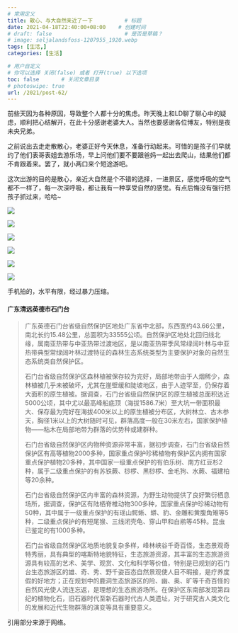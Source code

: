 ```yaml
---
# 常用定义
title: 散心、与大自然亲近了一下          # 标题
date: 2021-04-18T22:40:00+08:00    # 创建时间
# draft: false                       # 是否是草稿？
# image: seljalandsfoss-1207955_1920.webp
tags: [生活,]
categories: [生活]

# 用户自定义
# 你可以选择 关闭(false) 或者 打开(true) 以下选项
toc: false       # 关闭文章目录
# photoswipe: true
url: /2021/post-62/ 
---
```


前些天因为各种原因，导致整个人都十分的焦虑。昨天晚上和LD聊了聊心中的疑虑，顺利把心结解开，在此十分感谢老婆大人。当然也要感谢各位博友，特别是夜未央兄弟。

之前说出去走走散散心，老婆正好今天休息，准备行动起来。可惜的是孩子们早就约了他们表哥表姐去游乐场，早上问他们要不要跟爸妈一起出去爬山，结果他们都不肯跟着来。罢了，就小两口来个短途游吧。

这次出游的目的是散心，亲近大自然是个不错的选择，一进景区，感觉呼吸的空气都不一样了，每一次深呼吸，都让我有一种享受自然的感觉。有点后悔没有强行把孩子抓过来，哈哈~

![](postImages/laomai/2023/02/27/163fc32dc0c30e-1.webp)

![](postImages/laomai/2023/02/27/163fc32dc168a3-1.webp)

![](postImages/laomai/2023/02/27/163fc32dc1ef74-1.webp)

![](postImages/laomai/2023/02/27/163fc32dc29747-1.webp)

![](postImages/laomai/2023/02/27/163fc32dc34053-1.webp)

![](postImages/laomai/2023/02/27/163fc32dc3cbf9-1.webp)

手机拍的，水平有限，经过暴力压缩。

#### 广东清远英德市石门台

> 广东英德石门台省级自然保护区地处广东省中北部，东西宽约43.66公里，南北长约15.48公里，总面积为33555公顷。自然保护区地处北回归线北缘，属南亚热带与中亚热带过渡地区，是以南亚热带季风常绿阔叶林与中亚热带典型常绿阔叶林过渡特征的森林生态系统类型为主要保护对象的自然生态系统类自然保护区。
>
> 石门台省级自然保护区森林植被保存较为完好，局部地带由于人烟稀少，森林植被几乎未被破坏，尤其在崖壁缓和陡坡地区，由于人迹罕至，仍保存着大面积的原生植被。据调查，石门台省级自然保护区的原生植被总面积达近5000公顷，其中尤以最高峰船底顶（海拔1586.7米）至大坑一带面积最大、保存最为完好在海拔400米以上的原生植被分布区，大树林立、古木参天，胸径1米以上的大树随时可见，群落高度一般在30米左右，国家保护植物——粘木在局部地带为群落的优势种或建群种。
>
> 石门台省级自然保护区内物种资源非常丰富，据初步调查，石门台省级自然保护区有高等植物2000多种，国家重点保护珍稀植物有保护区内拥有国家重点保护植物20多种，其中国家一级重点保护的有伯乐树、南方红豆杉2种，属于二级重点保护的有苏铁蕨、桫椤、黑桫椤、金毛狗、水蕨、福建柏等20余种。
>
> 石门台省级自然保护区内丰富的森林资源，为野生动物提供了良好繁衍栖息场所，据调查，保护区有陆栖脊椎动物300多种，国家重点保护珍稀动物有50种，其中属于一级重点保护的有瑶山鳄蜥、蟒、豹、金雕和黄腹角雉等5种，二级重点保护的有短尾猴、三线闭壳龟、穿山甲和白鹇等45种。昆虫已鉴定的有1000多种。
>
> 石门台省级自然保护区地质地貌复杂多样，峰林峡谷千奇百怪，生态景观奇特秀丽，具有典型的喀斯特地貌特征，生态旅游资源，其丰富的生态旅游资源具有较高的艺术、美学、观赏、文化和科学等价值，特别是已规划的石门台生态旅游区的雄、奇、秀、野千姿百态自然景观使人目不暇接，是疗养度假的好地方；正在规划中的鹿洞生态旅游区的险、幽、奥、旷等千奇百怪的自然风光使人流连忘返，是理想的生态旅游场所。在保护区东南部发现第四纪的植物化石，旧石器时代至新石器时代古人类遗址，对于研究古人类文化的发展和近代生物群落的演变等具有重要意义。

引用部分来源于网络。

